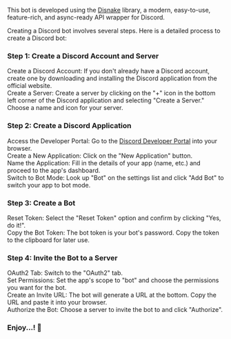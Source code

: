 This bot is developed using the [Disnake](https://guide.disnake.dev/) library, a modern, easy-to-use, feature-rich, and async-ready API wrapper for Discord.


Creating a Discord bot involves several steps. Here is a detailed process to create a Discord bot:

### Step 1: Create a Discord Account and Server
Create a Discord Account: If you don't already have a Discord account, create one by downloading and installing the Discord application from the official website.\
Create a Server: Create a server by clicking on the "+" icon in the bottom left corner of the Discord application and selecting "Create a Server." Choose a name and icon for your server.
### Step 2: Create a Discord Application
Access the Developer Portal: Go to the [Discord Developer Portal](https://discord.com/developers/applications) into your browser.\
Create a New Application: Click on the "New Application" button.\
Name the Application: Fill in the details of your app (name, etc.) and proceed to the app's dashboard.\
Switch to Bot Mode: Look up "Bot" on the settings list and click "Add Bot" to switch your app to bot mode.
### Step 3: Create a Bot
Reset Token: Select the "Reset Token" option and confirm by clicking "Yes, do it!".\
Copy the Bot Token: The bot token is your bot's password. Copy the token to the clipboard for later use.
### Step 4: Invite the Bot to a Server
OAuth2 Tab: Switch to the "OAuth2" tab.\
Set Permissions: Set the app's scope to "bot" and choose the permissions you want for the bot.\
Create an Invite URL: The bot will generate a URL at the bottom. Copy the URL and paste it into your browser.\
Authorize the Bot: Choose a server to invite the bot to and click "Authorize".

### Enjoy...! 🎉
